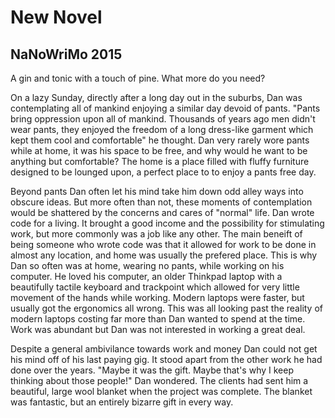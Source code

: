 # New Novel
## NaNoWriMo 2015

A gin and tonic with a touch of pine. What more do you need?

On a lazy Sunday, directly after a long day out in the suburbs, Dan was contemplating all of mankind enjoying a similar day devoid of pants. "Pants bring oppression upon all of mankind. Thousands of years ago men didn't wear pants, they enjoyed the freedom of a long dress-like garment which kept them cool and comfortable" he thought. Dan very rarely wore pants while at home, it was his space to be free, and why would he want to be anything but comfortable? The home is a place filled with fluffy furniture designed to be lounged upon, a perfect place to to enjoy a pants free day. 

Beyond pants Dan often let his mind take him down odd alley ways into obscure ideas. But more often than not, these moments of contemplation would be shattered by the concerns and cares of "normal" life. Dan wrote code for a living. It brought a good income and the possibility for stimulating work, but more commonly was a job like any other. The main beneift of being someone who wrote code was that it allowed for work to be done in almost any location, and home was usually the prefered place. This is why Dan so often was at home, wearing no pants, while working on his computer. He loved his computer, an older Thinkpad laptop with a beautifully tactile keyboard and trackpoint which allowed for very little movement of the hands while working. Modern laptops were faster, but usually got the ergonomics all wrong. This was all looking past the reality of modern laptops costing far more than Dan wanted to spend at the time. Work was abundant but Dan was not interested in working a great deal.

Despite a general ambivilance towards work and money Dan could not get his mind off of his last paying gig. It stood apart from the other work he had done over the years. "Maybe it was the gift. Maybe that's why I keep thinking about those people!" Dan wondered. The clients had sent him a beautiful, large wool blanket when the project was complete. The blanket was fantastic, but an entirely bizarre gift in every way. 
